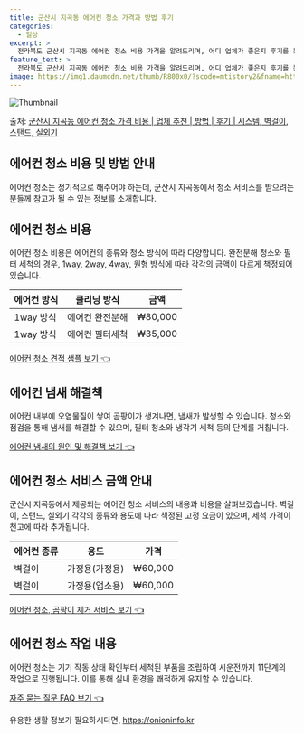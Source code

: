 ```yaml
---
title: 군산시 지곡동 에어컨 청소 가격과 방법 후기
categories:
  - 일상
excerpt: >
  전라북도 군산시 지곡동 에어컨 청소 비용 가격을 알려드리며, 어디 업체가 좋은지 후기를 통해 알아보겠습니다. 현재 글에서는 시스템, 벽걸이, 스탠드, 실외기 각각에 대해 청소 비용이 나와 있으니 참고하시면 되겠습니다. 에어컨 분해 청소 방법 보기 👈 클릭셀프 에어컨 청소 방법 보기👈 클릭군산시 지곡동 에어컨 청소 비용시스템에어컨 방식클리닝방식금액1way 방식에어컨 완전분해80,000원1way 방식에어컨 필터세척35,000원2way 방식에어컨 완전분해90,000원2way 방식에어컨 필터세척35,000원4way 방식에어컨 완전분해120,000원4way 방식에어컨 필터세척35,000원원형방식에어컨 완전분해140,000원원형방식에어컨 필터세척35,000원에어컨 청소 견적 샘플 보기 👈 클릭에어컨 냄새의 원인에어..
feature_text: >
  전라북도 군산시 지곡동 에어컨 청소 비용 가격을 알려드리며, 어디 업체가 좋은지 후기를 통해 알아보겠습니다. 현재 글에서는 시스템, 벽걸이, 스탠드, 실외기 각각에 대해 청소 비용이 나와 있으니 참고하시면 되겠습니다. 에어컨 분해 청소 방법 보기 👈 클릭셀프 에어컨 청소 방법 보기👈 클릭군산시 지곡동 에어컨 청소 비용시스템에어컨 방식클리닝방식금액1way 방식에어컨 완전분해80,000원1way 방식에어컨 필터세척35,000원2way 방식에어컨 완전분해90,000원2way 방식에어컨 필터세척35,000원4way 방식에어컨 완전분해120,000원4way 방식에어컨 필터세척35,000원원형방식에어컨 완전분해140,000원원형방식에어컨 필터세척35,000원에어컨 청소 견적 샘플 보기 👈 클릭에어컨 냄새의 원인에어..
image: https://img1.daumcdn.net/thumb/R800x0/?scode=mtistory2&fname=https%3A%2F%2Fblog.kakaocdn.net%2Fdn%2Fc0HiQh%2FbtsHwult2hW%2FfAqaVuwy4imdkTAf93iEbK%2Fimg.webp
---
```


![Thumbnail](https://img1.daumcdn.net/thumb/R800x0/?scode=mtistory2&fname=https%3A%2F%2Fblog.kakaocdn.net%2Fdn%2Fc0HiQh%2FbtsHwult2hW%2FfAqaVuwy4imdkTAf93iEbK%2Fimg.webp)

<p>출처: <a href="https://onioninfo.kr/entry/%EA%B5%B0%EC%82%B0%EC%8B%9C-%EC%A7%80%EA%B3%A1%EB%8F%99-%EC%97%90%EC%96%B4%EC%BB%A8-%EC%B2%AD%EC%86%8C-%EA%B0%80%EA%B2%A9-%EB%B9%84%EC%9A%A9-%EC%97%85%EC%B2%B4-%EC%B6%94%EC%B2%9C-%EB%B0%A9%EB%B2%95-%ED%9B%84%EA%B8%B0-%EC%8B%9C%EC%8A%A4%ED%85%9C-%EB%B2%BD%EA%B1%B8%EC%9D%B4-%EC%8A%A4%ED%83%A0%EB%93%9C-%EC%8B%A4%EC%99%B8%EA%B8%B0" rel="dofollow">군산시 지곡동 에어컨 청소 가격 비용 | 업체 추천 | 방법 | 후기 | 시스템, 벽걸이, 스탠드, 실외기</a> </p>

## 에어컨 청소 비용 및 방법 안내

에어컨 청소는 정기적으로 해주어야 하는데, 군산시 지곡동에서 청소 서비스를 받으려는 분들께 참고가 될 수 있는 정보를 소개합니다.

## **에어컨 청소 비용**

에어컨 청소 비용은 에어컨의 종류와 청소 방식에 따라 다양합니다. 완전분해 청소와 필터 세척의 경우, 1way, 2way, 4way, 원형
방식에 따라 각각의 금액이 다르게 책정되어 있습니다.

에어컨 방식 | 클리닝 방식 | 금액  
---|---|---  
1way 방식 | 에어컨 완전분해 | ₩80,000  
1way 방식 | 에어컨 필터세척 | ₩35,000  
  
[에어컨 청소 견적 샘플 보기 👈](https://onioninfo.kr/entry/%EA%B5%B0%EC%82%B0%EC%8B%9C-%EC%A7%80%EA%B3%A1%EB%8F%99-%EC%97%90%EC%96%B4%EC%BB%A8-%EC%B2%AD%EC%86%8C-%EA%B0%80%EA%B2%A9-%EB%B9%84%EC%9A%A9-%EC%97%85%EC%B2%B4-%EC%B6%94%EC%B2%9C-%EB%B0%A9%EB%B2%95-%ED%9B%84%EA%B8%B0-%EC%8B%9C%EC%8A%A4%ED%85%9C-%EB%B2%BD%EA%B1%B8%EC%9D%B4-%EC%8A%A4%ED%83%A0%EB%93%9C-%EC%8B%A4%EC%99%B8%EA%B8%B0)

## **에어컨 냄새 해결책**

에어컨 내부에 오염물질이 쌓여 곰팡이가 생겨나면, 냄새가 발생할 수 있습니다. 청소와 점검을 통해 냄새를 해결할 수 있으며, 필터 청소와
냉각기 세척 등의 단계를 거칩니다.

[에어컨 냄새의 원인 및 해결책 보기 👈](https://onioninfo.kr/entry/%EA%B5%B0%EC%82%B0%EC%8B%9C-%EC%A7%80%EA%B3%A1%EB%8F%99-%EC%97%90%EC%96%B4%EC%BB%A8-%EC%B2%AD%EC%86%8C-%EA%B0%80%EA%B2%A9-%EB%B9%84%EC%9A%A9-%EC%97%85%EC%B2%B4-%EC%B6%94%EC%B2%9C-%EB%B0%A9%EB%B2%95-%ED%9B%84%EA%B8%B0-%EC%8B%9C%EC%8A%A4%ED%85%9C-%EB%B2%BD%EA%B1%B8%EC%9D%B4-%EC%8A%A4%ED%83%A0%EB%93%9C-%EC%8B%A4%EC%99%B8%EA%B8%B0)

## **에어컨 청소 서비스 금액 안내**

군산시 지곡동에서 제공되는 에어컨 청소 서비스의 내용과 비용을 살펴보겠습니다. 벽걸이, 스탠드, 실외기 각각의 종류와 용도에 따라 책정된
고정 요금이 있으며, 세척 가격이 천고에 따라 추가됩니다.

에어컨 종류 | 용도 | 가격  
---|---|---  
벽걸이 | 가정용(가정용) | ₩60,000  
벽걸이 | 가정용(업소용) | ₩60,000  
  
[에어컨 청소, 곰팡이 제거 서비스 보기 👈](https://onioninfo.kr/entry/%EA%B5%B0%EC%82%B0%EC%8B%9C-%EC%A7%80%EA%B3%A1%EB%8F%99-%EC%97%90%EC%96%B4%EC%BB%A8-%EC%B2%AD%EC%86%8C-%EA%B0%80%EA%B2%A9-%EB%B9%84%EC%9A%A9-%EC%97%85%EC%B2%B4-%EC%B6%94%EC%B2%9C-%EB%B0%A9%EB%B2%95-%ED%9B%84%EA%B8%B0-%EC%8B%9C%EC%8A%A4%ED%85%9C-%EB%B2%BD%EA%B1%B8%EC%9D%B4-%EC%8A%A4%ED%83%A0%EB%93%9C-%EC%8B%A4%EC%99%B8%EA%B8%B0)

## **에어컨 청소 작업 내용**

에어컨 청소는 기기 작동 상태 확인부터 세척된 부품을 조립하여 시운전까지 11단계의 작업으로 진행됩니다. 이를 통해 실내 환경을 쾌적하게
유지할 수 있습니다.

[자주 묻는 질문 FAQ 보기 👈](https://onioninfo.kr/entry/%EA%B5%B0%EC%82%B0%EC%8B%9C-%EC%A7%80%EA%B3%A1%EB%8F%99-%EC%97%90%EC%96%B4%EC%BB%A8-%EC%B2%AD%EC%86%8C-%EA%B0%80%EA%B2%A9-%EB%B9%84%EC%9A%A9-%EC%97%85%EC%B2%B4-%EC%B6%94%EC%B2%9C-%EB%B0%A9%EB%B2%95-%ED%9B%84%EA%B8%B0-%EC%8B%9C%EC%8A%A4%ED%85%9C-%EB%B2%BD%EA%B1%B8%EC%9D%B4-%EC%8A%A4%ED%83%A0%EB%93%9C-%EC%8B%A4%EC%99%B8%EA%B8%B0)



 

유용한 생활 정보가 필요하시다면, <a href="https://onioninfo.kr" rel="dofollow">https://onioninfo.kr</a>


